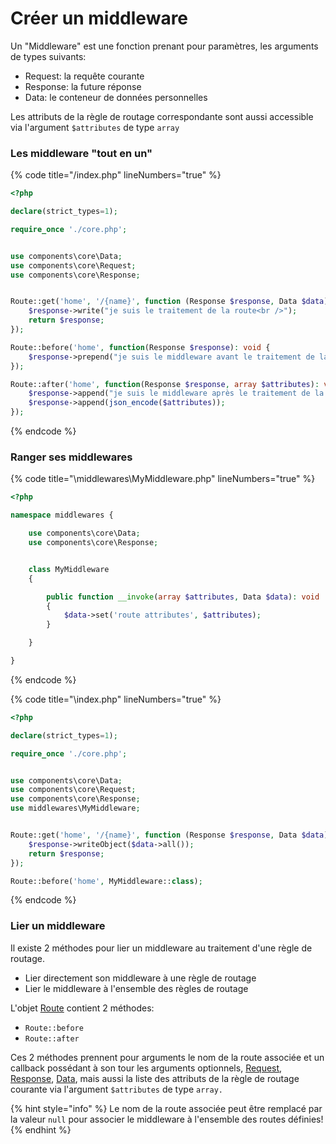 # Créer un middleware

Un "Middleware" est une fonction prenant pour paramètres, les arguments de types suivants:

* Request: la requête courante
* Response: la future réponse
* Data: le conteneur de données personnelles

Les attributs de la règle de routage correspondante sont aussi accessible via l'argument `$attributes` de type `array`



### Les middleware "tout en un"

{% code title="/index.php" lineNumbers="true" %}
```php
<?php

declare(strict_types=1);

require_once './core.php';


use components\core\Data;
use components\core\Request;
use components\core\Response;


Route::get('home', '/{name}', function (Response $response, Data $data): Response {
    $response->write("je suis le traitement de la route<br />");
    return $response;
});

Route::before('home', function(Response $response): void {
    $response->prepend("je suis le middleware avant le traitement de la route<br />");
});

Route::after('home', function(Response $response, array $attributes): void {
    $response->append("je suis le middleware après le traitement de la route<br />");
    $response->append(json_encode($attributes));
});

```
{% endcode %}



### Ranger ses middlewares

{% code title="\middlewares\MyMiddleware.php" lineNumbers="true" %}
```php
<?php

namespace middlewares {

    use components\core\Data;
    use components\core\Response;


    class MyMiddleware
    {

        public function __invoke(array $attributes, Data $data): void
        {
            $data->set('route attributes', $attributes);
        }

    }

}
```
{% endcode %}

{% code title="\index.php" lineNumbers="true" %}
```php
<?php

declare(strict_types=1);

require_once './core.php';


use components\core\Data;
use components\core\Request;
use components\core\Response;
use middlewares\MyMiddleware;


Route::get('home', '/{name}', function (Response $response, Data $data): Response {
    $response->writeObject($data->all());
    return $response;
});

Route::before('home', MyMiddleware::class);
```
{% endcode %}



### Lier un middleware

Il existe 2 méthodes pour lier un middleware au traitement d'une règle de routage.

* Lier directement son middleware à une règle de routage
* Lier le middleware à l'ensemble des règles de routage

L'objet [Route](../../../les-objets/route-le-routeur.md) contient 2 méthodes:

* `Route::before`
* `Route::after`

Ces 2 méthodes prennent pour arguments le nom de la route associée et un callback possédant à son tour les arguments optionnels, [Request](../../../les-objets/request-la-requete.md), [Response](../../../les-objets/response-la-reponse.md), [Data](../../../les-objets/data-les-donnees-personnelles.md), mais aussi la liste des attributs de la règle de routage courante via l'argument `$attributes` de type `array.`

{% hint style="info" %}
Le nom de la route associée peut être remplacé par la valeur `null` pour associer le middleware à l'ensemble des routes définies!
{% endhint %}

